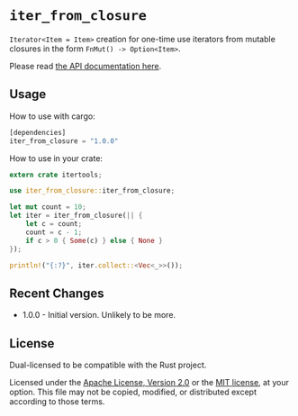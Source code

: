 # `iter_from_closure`

`Iterator<Item = Item>` creation for one-time use iterators from mutable
closures in the form `FnMut() -> Option<Item>`.

Please read [the API documentation here].

## Usage

How to use with cargo:

```rust
[dependencies]
iter_from_closure = "1.0.0"
```

How to use in your crate:

```rust
extern crate itertools;

use iter_from_closure::iter_from_closure;

let mut count = 10;
let iter = iter_from_closure(|| {
    let c = count;
    count = c - 1;
    if c > 0 { Some(c) } else { None }
});

println!("{:?}", iter.collect::<Vec<_>>());
```

## Recent Changes

+ 1.0.0 - Initial version. Unlikely to be more.

## License

Dual-licensed to be compatible with the Rust project.

Licensed under the [Apache License, Version 2.0] or the [MIT license],
at your option. This file may not be copied, modified, or distributed except
according to those terms.

[`Iterator<Item = Item>`]: https://doc.rust-lang.org/stable/std/iter/trait.Iterator.html
[the API documentation here]: https://docs.rs/iter_from_closure/

[Apache License, Version 2.0]: http://www.apache.org/licenses/LICENSE-2.0
[MIT license]: http://opensource.org/licenses/MIT